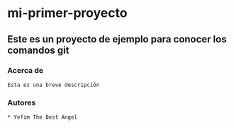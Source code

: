 # mi-primer-proyecto
Este es un proyecto de ejemplo para conocer los comandos git
------
### Acerca de
	Esta es una breve descripción

### Autores
	* Yefim The Best Angel	